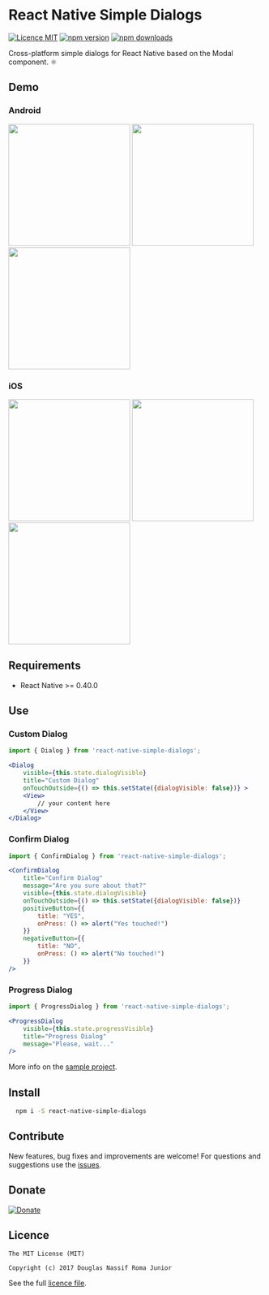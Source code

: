 # React Native Simple Dialogs

[![Licence MIT](https://img.shields.io/badge/licence-MIT-blue.svg)](https://github.com/douglasjunior/react-native-simple-dialogs/blob/master/LICENSE)
[![npm version](https://img.shields.io/npm/v/react-native-simple-dialogs.svg)](https://www.npmjs.com/package/react-native-simple-dialogs)
[![npm downloads](https://img.shields.io/npm/dt/react-native-simple-dialogs.svg)](#install)

Cross-platform simple dialogs for React Native based on the Modal component. ⚛

## Demo

### Android
<img src='https://raw.githubusercontent.com/douglasjunior/react-native-simple-dialogs/master/screenshots/android-dialog.png' width='240' /> <img src='https://raw.githubusercontent.com/douglasjunior/react-native-simple-dialogs/master/screenshots/android-confirm.png' width='240' /> <img src='https://raw.githubusercontent.com/douglasjunior/react-native-simple-dialogs/master/screenshots/android-progress.png' width='240' />

### iOS
<img src='https://raw.githubusercontent.com/douglasjunior/react-native-simple-dialogs/master/screenshots/ios-dialog.png' width='240' /> <img src='https://raw.githubusercontent.com/douglasjunior/react-native-simple-dialogs/master/screenshots/ios-confirm.png' width='240' /> <img src='https://raw.githubusercontent.com/douglasjunior/react-native-simple-dialogs/master/screenshots/ios-progress.png' width='240' />

## Requirements

- React Native >= 0.40.0

## Use

### Custom Dialog

```jsx
import { Dialog } from 'react-native-simple-dialogs';

<Dialog 
    visible={this.state.dialogVisible} 
    title="Custom Dialog"
    onTouchOutside={() => this.setState({dialogVisible: false})} >
    <View>
        // your content here
    </View>
</Dialog>
```

### Confirm Dialog

```jsx
import { ConfirmDialog } from 'react-native-simple-dialogs';

<ConfirmDialog
    title="Confirm Dialog"
    message="Are you sure about that?"
    visible={this.state.dialogVisible}
    onTouchOutside={() => this.setState({dialogVisible: false})}
    positiveButton={{
        title: "YES",
        onPress: () => alert("Yes touched!")
    }}
    negativeButton={{
        title: "NO",
        onPress: () => alert("No touched!") 
    }}
/>
```

### Progress Dialog

```jsx
import { ProgressDialog } from 'react-native-simple-dialogs';

<ProgressDialog 
    visible={this.state.progressVisible} 
    title="Progress Dialog" 
    message="Please, wait..."
/>
```

More info on the [sample project](https://github.com/douglasjunior/react-native-simple-dialogs/blob/master/Sample/src/App.js).

## Install 

```bash
  npm i -S react-native-simple-dialogs
```

## Contribute

New features, bug fixes and improvements are welcome! For questions and suggestions use the [issues](https://github.com/douglasjunior/react-native-simple-dialogs/issues).

## Donate

[![Donate](https://www.paypalobjects.com/en_US/i/btn/btn_donateCC_LG.gif)](https://www.paypal.com/cgi-bin/webscr?cmd=_s-xclick&hosted_button_id=ZJ6TCL3EVUDDL)


## Licence

```
The MIT License (MIT)

Copyright (c) 2017 Douglas Nassif Roma Junior
```

See the full [licence file](https://github.com/douglasjunior/react-native-simple-dialogs/blob/master/LICENSE).
